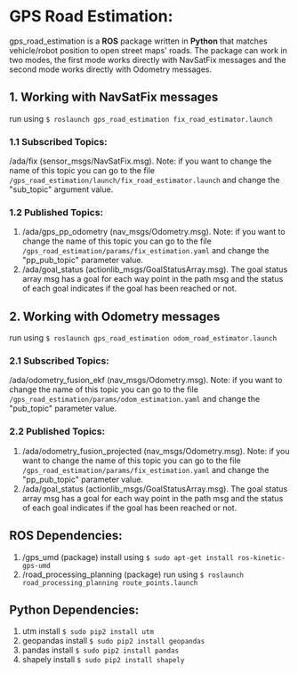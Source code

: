 # GPS Road Estimation:

gps_road_estimation is a **ROS** package written in **Python** that matches vehicle/robot position to open street maps' roads. The package can work in two modes, the first mode works directly with NavSatFix messages and the second mode works directly with Odometry messages.

## 1. Working with NavSatFix messages

run using `$ roslaunch gps_road_estimation fix_road_estimator.launch`

### 1.1 Subscribed Topics:

/ada/fix (sensor_msgs/NavSatFix.msg). Note: if you want to change the name of this topic you can go to the file `/gps_road_estimation/launch/fix_road_estimator.launch` and change the "sub_topic" argument value.

### 1.2 Published Topics:

1. /ada/gps_pp_odometry (nav_msgs/Odometry.msg). Note: if you want to change the name of this topic you can go to the file `/gps_road_estimation/params/fix_estimation.yaml` and change the "pp_pub_topic" parameter value.
2. /ada/goal_status (actionlib_msgs/GoalStatusArray.msg). The goal status array msg has a goal for each way point in the path msg and the status of each goal indicates if the goal has been reached or not.

## 2. Working with Odometry messages

run using `$ roslaunch gps_road_estimation odom_road_estimator.launch`

### 2.1 Subscribed Topics:

/ada/odometry_fusion_ekf (nav_msgs/Odometry.msg). Note: if you want to change the name of this topic you can go to the file `/gps_road_estimation/params/odom_estimation.yaml` and change the "pub_topic" parameter value.

### 2.2 Published Topics:

1. /ada/odometry_fusion_projected (nav_msgs/Odometry.msg). Note: if you want to change the name of this topic you can go to the file `/gps_road_estimation/params/fix_estimation.yaml` and change the "pp_pub_topic" parameter value.
2. /ada/goal_status (actionlib_msgs/GoalStatusArray.msg). The goal status array msg has a goal for each way point in the path msg and the status of each goal indicates if the goal has been reached or not.

## ROS Dependencies:

1. /gps_umd (package) install using `$ sudo apt-get install ros-kinetic-gps-umd`
2. /road_processing_planning (package) run using `$ roslaunch road_processing_planning route_points.launch`

## Python Dependencies:

1. utm install `$ sudo pip2 install utm`
2. geopandas install `$ sudo pip2 install geopandas`
3. pandas install `$ sudo pip2 install pandas`
4. shapely install `$ sudo pip2 install shapely`

